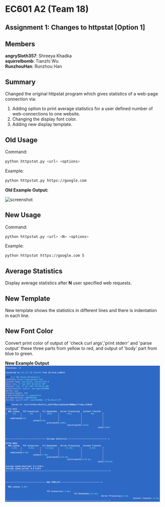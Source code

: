 # EC601 A2 (Team 18)

## Assignment 1: Changes to httpstat [Option 1]

## Members
**angrySloth357**: Shreeya Khadka  
**squirrelbomb**: Tianzhi Wu  
**RunzhouHan**: Runzhou Han

## Summary
Changed the original httpstat program which gives statistics of a web-page connection via:

1. Adding option to print average statistics for a user defined number of web-connections to one website.
2. Changing the display font color.
3. Adding new display template. 

## Old Usage

Command:
```bash
python httpstat.py <url> <options>
```

Example:
```bash
python httpstat.py https://google.com
```

**Old Example Output:**

![screenshot](day0.png)

## New Usage

Command:
```bash
python httpstat.py <url> <N> <options>
```

Example:
```bash
python httpstat https://google.com 5
```
## Average Statistics

Display average statistics after **N** user specified web requests. 

## New Template

New template shows the statistics in different lines and there is indentation in each line.

## New Font Color

Convert print color of output of 'check curl args','print stderr' and 'parse output' these three parts from yellow to red, and output of 'body' part from blue to green. 


**New Example Output**
![screenshot](day1.png)

